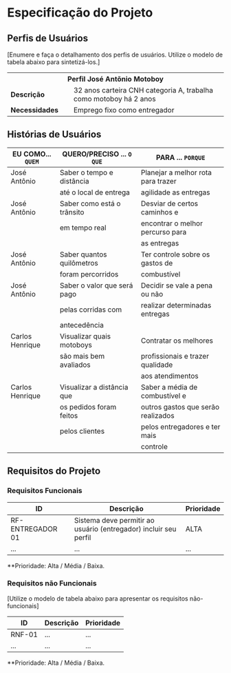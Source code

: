 # Especificação do Projeto

## Perfis de Usuários

[Enumere e faça o detalhamento dos perfis de usuários. Utilize o modelo de tabela abaixo para sintetizá-los.]

<table>
<tbody>
<tr align=center>
<th colspan="2">Perfil José Antõnio Motoboy </th>
</tr>
<tr>
<td width="150px"><b>Descrição</b></td>
<td width="600px">32 anos carteira CNH categoria A, trabalha como motoboy há 2 anos</td>
</tr>
<tr>
<td><b>Necessidades</b></td>
<td>Emprego fixo como entregador</td>
</tr>
</tbody>
</table>


## Histórias de Usuários

|EU COMO... `QUEM`   | QUERO/PRECISO ... `O QUE` |PARA ... `PORQUE`                 |
|--------------------|---------------------------|----------------------------------|
| José Antônio       |Saber o tempo e distância  |Planejar a melhor rota para trazer| 
|                    |até o local de entrega     |agilidade as entregas             |
| José Antônio       |Saber como está o trânsito |Desviar de certos caminhos e      | 
|                    |em tempo real              |encontrar o melhor percurso para  |
|                    |                           |as entregas                       |
| José Antônio       |Saber quantos quilômetros  |Ter controle sobre os gastos de   | 
|                    |foram percorridos          |combustível                       |
| José Antônio       |Saber o valor que será pago|Decidir se vale a pena ou não     | 
|                    |pelas corridas com         |realizar determinadas entregas    |
|                    |antecedência               |                                  |
| Carlos Henrique    |Visualizar quais motoboys  |Contratar os melhores             | 
|                    |são mais bem avaliados     |profissionais e trazer qualidade  |
|                    |                           |aos atendimentos                  |
| Carlos Henrique    |Visualizar a distância que |Saber a média de combustível e    | 
|                    |os pedidos foram feitos    |outros gastos que serão realizados|
|                    |pelos clientes             |pelos entregadores e ter mais     |
|                    |                           |controle                          |

## Requisitos do Projeto

### Requisitos Funcionais

|ID                 | Descrição                                                       | Prioridade |
|-------------------|-----------------------------------------------------------------|------------|
| RF- ENTREGADOR 01 |Sistema deve permitir ao usuário (entregador) incluir seu perfil | ALTA       |
|  ...  |  ...                    | ...   |

**Prioridade: Alta / Média / Baixa. 

### Requisitos não Funcionais

[Utilize o modelo de tabela abaixo para apresentar os requisitos não-funcionais]

|ID      | Descrição               |Prioridade |
|--------|-------------------------|----|
| RNF-01 |  ...                    | ...   | 
| ...    |  ...                    | ...   | 

**Prioridade: Alta / Média / Baixa. 

